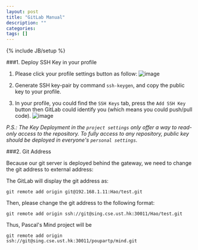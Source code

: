 ```yaml
---
layout: post
title: "GitLab Manual"
description: ""
categories: 
tags: []
---
```

{% include JB/setup %}


###1. Deploy SSH Key in your profile

1. Please click your profile settings button as follow:
![image](http://api.drp.io/files/54a3fe6e9215f.png)

2. Generate SSH key-pair by command `ssh-keygen`, and copy the public key to your profile. 

3. In your profile, you could find the `SSH Keys` tab, press the `Add SSH Key` button then GitLab could identify you (which means you could push/pull code).
![image](http://api.drp.io/files/54a3feba7605e.png)

_P.S.: The Key Deployment in the `project settings` only offer a way to read-only access to the repository. To fully access to any repository, public key should be deployed in everyone's `personal settings`._

###2. Git Address

Because our git server is deployed behind the gateway, we need to change the git address to external address:
    
The GitLab will display the git address as:

    git remote add origin git@192.168.1.11:Hao/test.git

Then, please change the git address to the following format:
    
    git remote add origin ssh://git@sing.cse.ust.hk:30011/Hao/test.git

Thus, Pascal's Mind project will be
    
    git remote add origin ssh://git@sing.cse.ust.hk:30011/poupartp/mind.git

